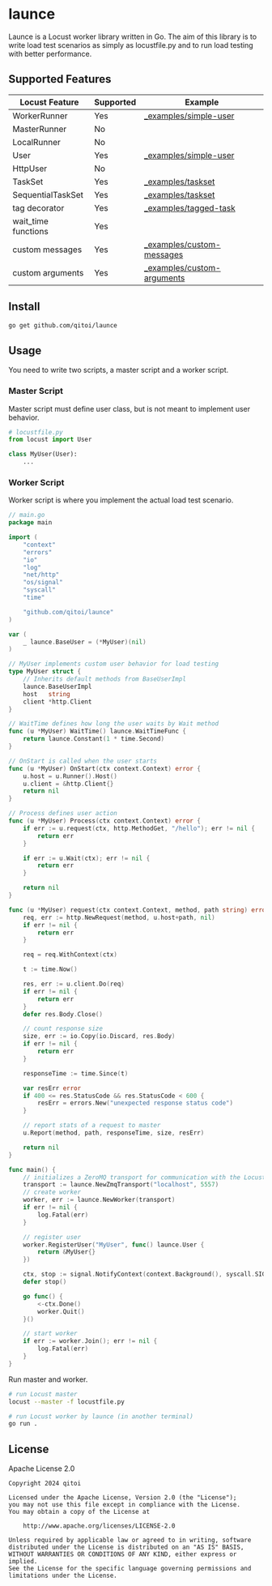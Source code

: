 
# launce

Launce is a Locust worker library written in Go.
The aim of this library is to write load test scenarios as simply as locustfile.py and to run load testing with better performance.


## Supported Features

| Locust Feature      | Supported | Example                                                    |
|---------------------|-----------|------------------------------------------------------------|
| WorkerRunner        | Yes       | [_examples/simple-user](./_examples/simple-user)           |
| MasterRunner        | No        |                                                            |
| LocalRunner         | No        |                                                            |
| User                | Yes       | [_examples/simple-user](./_examples/simple-user)           |
| HttpUser            | No        |                                                            |
| TaskSet             | Yes       | [_examples/taskset](./_examples/taskset)                   |
| SequentialTaskSet   | Yes       | [_examples/taskset](./_examples/taskset)                   |
| tag decorator       | Yes       | [_examples/tagged-task](./_examples/tagged-task)           |
| wait_time functions | Yes       |                                                            |
| custom messages     | Yes       | [_examples/custom-messages](./_examples/custom-messages)   |
| custom arguments    | Yes       | [_examples/custom-arguments](./_examples/custom-arguments) |


## Install

```sh
go get github.com/qitoi/launce
```


## Usage

You need to write two scripts, a master script and a worker script.


### Master Script

Master script must define user class, but is not meant to implement user behavior.

```python
# locustfile.py
from locust import User

class MyUser(User):
    ...
```

### Worker Script

Worker script is where you implement the actual load test scenario.

```go
// main.go
package main

import (
	"context"
	"errors"
	"io"
	"log"
	"net/http"
	"os/signal"
	"syscall"
	"time"

	"github.com/qitoi/launce"
)

var (
	_ launce.BaseUser = (*MyUser)(nil)
)

// MyUser implements custom user behavior for load testing
type MyUser struct {
	// Inherits default methods from BaseUserImpl
	launce.BaseUserImpl
	host   string
	client *http.Client
}

// WaitTime defines how long the user waits by Wait method
func (u *MyUser) WaitTime() launce.WaitTimeFunc {
	return launce.Constant(1 * time.Second)
}

// OnStart is called when the user starts
func (u *MyUser) OnStart(ctx context.Context) error {
	u.host = u.Runner().Host()
	u.client = &http.Client{}
	return nil
}

// Process defines user action
func (u *MyUser) Process(ctx context.Context) error {
	if err := u.request(ctx, http.MethodGet, "/hello"); err != nil {
		return err
	}

	if err := u.Wait(ctx); err != nil {
		return err
	}

	return nil
}

func (u *MyUser) request(ctx context.Context, method, path string) error {
	req, err := http.NewRequest(method, u.host+path, nil)
	if err != nil {
		return err
	}

	req = req.WithContext(ctx)

	t := time.Now()

	res, err := u.client.Do(req)
	if err != nil {
		return err
	}
	defer res.Body.Close()

	// count response size
	size, err := io.Copy(io.Discard, res.Body)
	if err != nil {
		return err
	}

	responseTime := time.Since(t)

	var resErr error
	if 400 <= res.StatusCode && res.StatusCode < 600 {
		resErr = errors.New("unexpected response status code")
	}

	// report stats of a request to master
	u.Report(method, path, responseTime, size, resErr)

	return nil
}

func main() {
	// initializes a ZeroMQ transport for communication with the Locust master
	transport := launce.NewZmqTransport("localhost", 5557)
	// create worker
	worker, err := launce.NewWorker(transport)
	if err != nil {
		log.Fatal(err)
	}

	// register user
	worker.RegisterUser("MyUser", func() launce.User {
		return &MyUser{}
	})

	ctx, stop := signal.NotifyContext(context.Background(), syscall.SIGINT, syscall.SIGTERM)
	defer stop()

	go func() {
		<-ctx.Done()
		worker.Quit()
	}()

	// start worker
	if err := worker.Join(); err != nil {
		log.Fatal(err)
	}
}
```

Run master and worker.

```sh
# run Locust master
locust --master -f locustfile.py

# run Locust worker by launce (in another terminal)
go run .
```


## License

Apache License 2.0

```
Copyright 2024 qitoi

Licensed under the Apache License, Version 2.0 (the "License");
you may not use this file except in compliance with the License.
You may obtain a copy of the License at

    http://www.apache.org/licenses/LICENSE-2.0

Unless required by applicable law or agreed to in writing, software
distributed under the License is distributed on an "AS IS" BASIS,
WITHOUT WARRANTIES OR CONDITIONS OF ANY KIND, either express or implied.
See the License for the specific language governing permissions and
limitations under the License.
```
